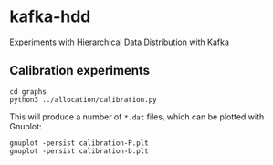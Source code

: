 # kafka-hdd

Experiments with Hierarchical Data Distribution with Kafka

## Calibration experiments

```
cd graphs
python3 ../allocation/calibration.py
```

This will produce a number of `*.dat` files, which can be plotted with Gnuplot:

```
gnuplot -persist calibration-P.plt
gnuplot -persist calibration-b.plt
```
